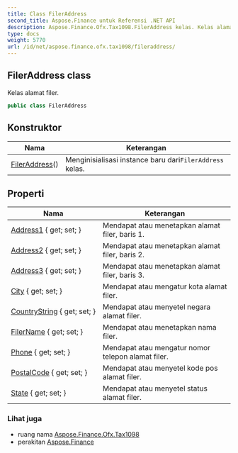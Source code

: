 ```yaml
---
title: Class FilerAddress
second_title: Aspose.Finance untuk Referensi .NET API
description: Aspose.Finance.Ofx.Tax1098.FilerAddress kelas. Kelas alamat filer.
type: docs
weight: 5770
url: /id/net/aspose.finance.ofx.tax1098/fileraddress/
---
```

## FilerAddress class

Kelas alamat filer.

```csharp
public class FilerAddress
```

## Konstruktor

| Nama | Keterangan |
| --- | --- |
| [FilerAddress](fileraddress/)() | Menginisialisasi instance baru dari`FilerAddress` kelas. |

## Properti

| Nama | Keterangan |
| --- | --- |
| [Address1](../../aspose.finance.ofx.tax1098/fileraddress/address1/) { get; set; } | Mendapat atau menetapkan alamat filer, baris 1. |
| [Address2](../../aspose.finance.ofx.tax1098/fileraddress/address2/) { get; set; } | Mendapat atau menetapkan alamat filer, baris 2. |
| [Address3](../../aspose.finance.ofx.tax1098/fileraddress/address3/) { get; set; } | Mendapat atau menetapkan alamat filer, baris 3. |
| [City](../../aspose.finance.ofx.tax1098/fileraddress/city/) { get; set; } | Mendapat atau mengatur kota alamat filer. |
| [CountryString](../../aspose.finance.ofx.tax1098/fileraddress/countrystring/) { get; set; } | Mendapat atau menyetel negara alamat filer. |
| [FilerName](../../aspose.finance.ofx.tax1098/fileraddress/filername/) { get; set; } | Mendapat atau menetapkan nama filer. |
| [Phone](../../aspose.finance.ofx.tax1098/fileraddress/phone/) { get; set; } | Mendapat atau mengatur nomor telepon alamat filer. |
| [PostalCode](../../aspose.finance.ofx.tax1098/fileraddress/postalcode/) { get; set; } | Mendapat atau menyetel kode pos alamat filer. |
| [State](../../aspose.finance.ofx.tax1098/fileraddress/state/) { get; set; } | Mendapat atau menyetel status alamat filer. |

### Lihat juga

* ruang nama [Aspose.Finance.Ofx.Tax1098](../../aspose.finance.ofx.tax1098/)
* perakitan [Aspose.Finance](../../)


